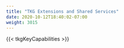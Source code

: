 ```yaml
---
title: "TKG Extensions and Shared Services"
date: 2020-10-12T18:40:02-07:00
weight: 3015
---
```

{{< tkgKeyCapabilities >}}